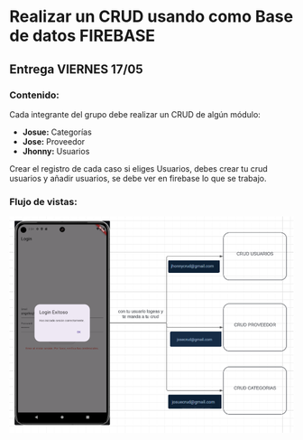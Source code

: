 # Realizar un CRUD usando como Base de datos FIREBASE 
## Entrega VIERNES 17/05
### Contenido:
Cada integrante del grupo debe realizar un CRUD de algún módulo:

- **Josue:** Categorías
- **Jose:** Proveedor
- **Jhonny:** Usuarios

Crear el registro de cada caso si eliges Usuarios, debes crear tu crud usuarios y añadir usuarios, se debe ver en firebase lo que se trabajo.
### Flujo de vistas:
![alt text](/img/image.png)
